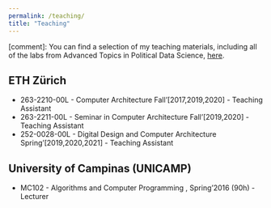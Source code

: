 ```yaml
---
permalink: /teaching/
title: "Teaching"
---
```



[comment]: You can find a selection of my teaching materials, including all of the labs from Advanced Topics in Political Data Science, [here](/teaching-materials).

## ETH Zürich
- 263-2210-00L - Computer Architecture Fall’[2017,2019,2020] - Teaching Assistant
- 263-2211-00L - Seminar in Computer Architecture Fall’[2019,2020] - Teaching Assistant
- 252-0028-00L - Digital Design and Computer Architecture Spring’[2019,2020,2021] - Teaching Assistant

## University of Campinas (UNICAMP)
- MC102 - Algorithms and Computer Programming , Spring’2016 (90h) - Lecturer
